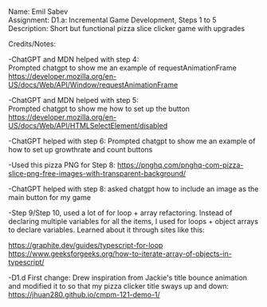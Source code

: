 Name: Emil Sabev  
Assignment: D1.a: Incremental Game Development, Steps 1 to 5  
Description: Short but functional pizza slice clicker game with upgrades

Credits/Notes:

-ChatGPT and MDN helped with step 4:  
Prompted chatgpt to show me an example of requestAnimationFrame
https://developer.mozilla.org/en-US/docs/Web/API/Window/requestAnimationFrame

-ChatGPT and MDN helped with step 5:  
Prompted chatgpt to show me how to set up the button
https://developer.mozilla.org/en-US/docs/Web/API/HTMLSelectElement/disabled

-ChatGPT helped with step 6:
Prompted chatgpt to show me an example of how to set up growthrate and count buttons

-Used this pizza PNG for Step 8:
https://pnghq.com/pnghq-com-pizza-slice-png-free-images-with-transparent-background/

-ChatGPT helped with step 8:
asked chatgpt how to include an image as the main button for my game

-Step 9/Step 10, used a lot of for loop + array refactoring.
Instead of declaring multiple variables for all the items, I used for loops + object arrays to declare variables.
Learned about it through sites like this:

https://graphite.dev/guides/typescript-for-loop
https://www.geeksforgeeks.org/how-to-iterate-array-of-objects-in-typescript/

-D1.d First change: 
Drew inspiration from Jackie's title bounce animation and modified it to so that my pizza clicker title sways up and down:
https://jhuan280.github.io/cmpm-121-demo-1/